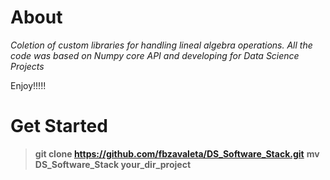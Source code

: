 # About

*Coletion of custom libraries for handling lineal algebra 
operations. All the code was based on Numpy core API and
developing for Data Science Projects*

Enjoy!!!!!

# Get Started

> **git clone https://github.com/fbzavaleta/DS_Software_Stack.git**
> **mv DS_Software_Stack your_dir_project**
